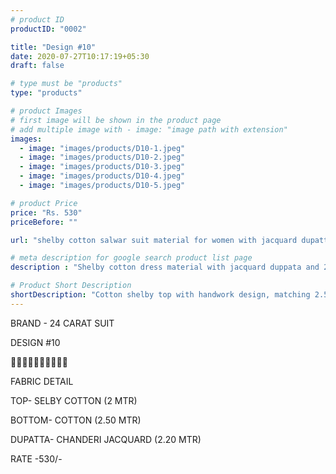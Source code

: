 ```yaml
---
# product ID
productID: "0002"

title: "Design #10"
date: 2020-07-27T10:17:19+05:30
draft: false

# type must be "products"
type: "products"

# product Images
# first image will be shown in the product page
# add multiple image with - image: "image path with extension"
images:
  - image: "images/products/D10-1.jpeg"
  - image: "images/products/D10-2.jpeg"
  - image: "images/products/D10-3.jpeg"
  - image: "images/products/D10-4.jpeg"
  - image: "images/products/D10-5.jpeg"

# product Price
price: "Rs. 530"
priceBefore: ""

url: "shelby cotton salwar suit material for women with jacquard dupatta"

# meta description for google search product list page
description : "Shelby cotton dress material with jacquard duppata and 2.5 mtr cotton bottom"

# Product Short Description
shortDescription: "Cotton shelby top with handwork design, matching 2.5 mtr cotton bottom and  2.2 mtr jacquard dupatta"
---
```

BRAND - 24 CARAT SUIT

DESIGN #10

🌷🌷🌷🌷🌷🌷🌷🌷🌷🌷

FABRIC DETAIL

TOP- SELBY COTTON (2 MTR)

BOTTOM- COTTON (2.50 MTR)

DUPATTA- CHANDERI JACQUARD (2.20 MTR)

RATE -530/-

